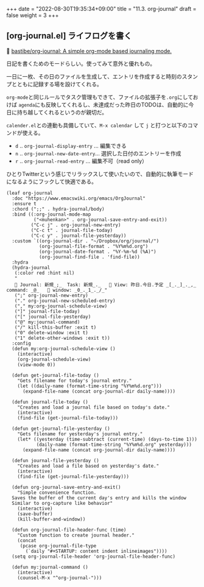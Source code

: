 +++
date = "2022-08-30T19:35:34+09:00"
title = "11.3. org-journal"
draft = false
weight = 3
+++
## [org-journal.el] ライフログを書く
🔗 [bastibe/org-journal: A simple org-mode based journaling mode.](https://github.com/bastibe/org-journal) 

日記を書くためのモードらしい。使ってみて意外と優れもの。

一日に一枚、その日のファイルを生成して、エントリを作成すると時刻のスタンプとともに記録する場を設けてくれる。

`org-mode`と同じルールでタスク管理もできて、ファイルの拡張子を`.org`にしておけば `agenda`にも反映してくれるし、未達成だった昨日のTODOは、自動的に今日に持ち越してくれるというのが親切だ。

`calender.el`との連動も具備していて、`M-x calendar` して `j` と打つと以下のコマンドが使える。

* `d` .. `org-journal-display-entry` ... 編集できる 
* `n` .. `org-journal-new-date-entry`... 選択した日付のエントリーを作成
* `r` .. `org-journal-read-entry` ... 編集不可（read only）

ひとりTwitterという感じでリラックスして使いたいので、自動的に執筆モードになるようにフックして快適である。
```elisp
(leaf org-journal
  :doc "https://www.emacswiki.org/emacs/OrgJournal"
  :ensure t
  :chord (";;" . hydra-journal/body)
  :bind ((:org-journal-mode-map
		  ("<muhenkan>" . org-journal-save-entry-and-exit))
		 ("C-c j" . org-journal-new-entry)
		 ("C-c t" . journal-file-today)
		 ("C-c y" . journal-file-yesterday))
  :custom `((org-journal-dir . "~/Dropbox/org/journal/")
			(org-journal-file-format . "%Y%m%d.org")
			(org-journal-date-format . "%Y-%m-%d (%A)")
			(org-journal-find-file . 'find-file))
  :hydra
  (hydra-journal
   (:color red :hint nil)
   "
    Journal: 新規_;_  Task: 新規_._    View: 昨日.今日.予定 _[_._]_._,_  command: _@_    window: _0_._1_._/_"
   (";" org-journal-new-entry)
   ("." org-journal-new-scheduled-entry)
   ("," my:org-journal-schedule-view)
   ("]" journal-file-today)
   ("[" journal-file-yesterday)
   ("@" my:journal-command)
   ("/" kill-this-buffer :exit t)
   ("0" delete-window :exit t)
   ("1" delete-other-windows :exit t))
  :config
  (defun my:org-journal-schedule-view ()
	(interactive)
	(org-journal-schedule-view)
	(view-mode 0))

  (defun get-journal-file-today ()
    "Gets filename for today's journal entry."
    (let ((daily-name (format-time-string "%Y%m%d.org")))
      (expand-file-name (concat org-journal-dir daily-name))))

  (defun journal-file-today ()
	"Creates and load a journal file based on today's date."
	(interactive)
	(find-file (get-journal-file-today)))

  (defun get-journal-file-yesterday ()
	"Gets filename for yesterday's journal entry."
	(let* ((yesterday (time-subtract (current-time) (days-to-time 1)))
           (daily-name (format-time-string "%Y%m%d.org" yesterday)))
      (expand-file-name (concat org-journal-dir daily-name))))

  (defun journal-file-yesterday ()
	"Creates and load a file based on yesterday's date."
	(interactive)
	(find-file (get-journal-file-yesterday)))

  (defun org-journal-save-entry-and-exit()
	"Simple convenience function.
  Saves the buffer of the current day's entry and kills the window
  Similar to org-capture like behavior"
	(interactive)
	(save-buffer)
	(kill-buffer-and-window))

  (defun org-journal-file-header-func (time)
	"Custom function to create journal header."
	(concat
	 (pcase org-journal-file-type
       (`daily "#+STARTUP: content indent inlineimages"))))
  (setq org-journal-file-header 'org-journal-file-header-func)

  (defun my:journal-command ()
	(interactive)
	(counsel-M-x "^org-journal-")))
```
